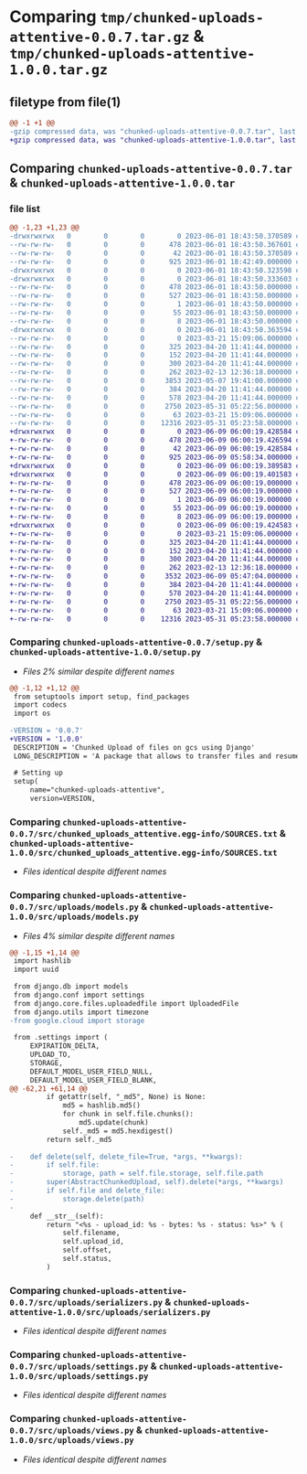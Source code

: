 # Comparing `tmp/chunked-uploads-attentive-0.0.7.tar.gz` & `tmp/chunked-uploads-attentive-1.0.0.tar.gz`

## filetype from file(1)

```diff
@@ -1 +1 @@
-gzip compressed data, was "chunked-uploads-attentive-0.0.7.tar", last modified: Thu Jun  1 18:43:50 2023, max compression
+gzip compressed data, was "chunked-uploads-attentive-1.0.0.tar", last modified: Fri Jun  9 06:00:19 2023, max compression
```

## Comparing `chunked-uploads-attentive-0.0.7.tar` & `chunked-uploads-attentive-1.0.0.tar`

### file list

```diff
@@ -1,23 +1,23 @@
-drwxrwxrwx   0        0        0        0 2023-06-01 18:43:50.370589 chunked-uploads-attentive-0.0.7/
--rw-rw-rw-   0        0        0      478 2023-06-01 18:43:50.367601 chunked-uploads-attentive-0.0.7/PKG-INFO
--rw-rw-rw-   0        0        0       42 2023-06-01 18:43:50.370589 chunked-uploads-attentive-0.0.7/setup.cfg
--rw-rw-rw-   0        0        0      925 2023-06-01 18:42:49.000000 chunked-uploads-attentive-0.0.7/setup.py
-drwxrwxrwx   0        0        0        0 2023-06-01 18:43:50.323598 chunked-uploads-attentive-0.0.7/src/
-drwxrwxrwx   0        0        0        0 2023-06-01 18:43:50.333603 chunked-uploads-attentive-0.0.7/src/chunked_uploads_attentive.egg-info/
--rw-rw-rw-   0        0        0      478 2023-06-01 18:43:50.000000 chunked-uploads-attentive-0.0.7/src/chunked_uploads_attentive.egg-info/PKG-INFO
--rw-rw-rw-   0        0        0      527 2023-06-01 18:43:50.000000 chunked-uploads-attentive-0.0.7/src/chunked_uploads_attentive.egg-info/SOURCES.txt
--rw-rw-rw-   0        0        0        1 2023-06-01 18:43:50.000000 chunked-uploads-attentive-0.0.7/src/chunked_uploads_attentive.egg-info/dependency_links.txt
--rw-rw-rw-   0        0        0       55 2023-06-01 18:43:50.000000 chunked-uploads-attentive-0.0.7/src/chunked_uploads_attentive.egg-info/requires.txt
--rw-rw-rw-   0        0        0        8 2023-06-01 18:43:50.000000 chunked-uploads-attentive-0.0.7/src/chunked_uploads_attentive.egg-info/top_level.txt
-drwxrwxrwx   0        0        0        0 2023-06-01 18:43:50.363594 chunked-uploads-attentive-0.0.7/src/uploads/
--rw-rw-rw-   0        0        0        0 2023-03-21 15:09:06.000000 chunked-uploads-attentive-0.0.7/src/uploads/__init__.py
--rw-rw-rw-   0        0        0      325 2023-04-20 11:41:44.000000 chunked-uploads-attentive-0.0.7/src/uploads/admin.py
--rw-rw-rw-   0        0        0      152 2023-04-20 11:41:44.000000 chunked-uploads-attentive-0.0.7/src/uploads/apps.py
--rw-rw-rw-   0        0        0      300 2023-04-20 11:41:44.000000 chunked-uploads-attentive-0.0.7/src/uploads/constants.py
--rw-rw-rw-   0        0        0      262 2023-02-13 12:36:18.000000 chunked-uploads-attentive-0.0.7/src/uploads/exceptions.py
--rw-rw-rw-   0        0        0     3853 2023-05-07 19:41:00.000000 chunked-uploads-attentive-0.0.7/src/uploads/models.py
--rw-rw-rw-   0        0        0      384 2023-04-20 11:41:44.000000 chunked-uploads-attentive-0.0.7/src/uploads/response.py
--rw-rw-rw-   0        0        0      578 2023-04-20 11:41:44.000000 chunked-uploads-attentive-0.0.7/src/uploads/serializers.py
--rw-rw-rw-   0        0        0     2750 2023-05-31 05:22:56.000000 chunked-uploads-attentive-0.0.7/src/uploads/settings.py
--rw-rw-rw-   0        0        0       63 2023-03-21 15:09:06.000000 chunked-uploads-attentive-0.0.7/src/uploads/tests.py
--rw-rw-rw-   0        0        0    12316 2023-05-31 05:23:58.000000 chunked-uploads-attentive-0.0.7/src/uploads/views.py
+drwxrwxrwx   0        0        0        0 2023-06-09 06:00:19.428584 chunked-uploads-attentive-1.0.0/
+-rw-rw-rw-   0        0        0      478 2023-06-09 06:00:19.426594 chunked-uploads-attentive-1.0.0/PKG-INFO
+-rw-rw-rw-   0        0        0       42 2023-06-09 06:00:19.428584 chunked-uploads-attentive-1.0.0/setup.cfg
+-rw-rw-rw-   0        0        0      925 2023-06-09 05:58:34.000000 chunked-uploads-attentive-1.0.0/setup.py
+drwxrwxrwx   0        0        0        0 2023-06-09 06:00:19.389583 chunked-uploads-attentive-1.0.0/src/
+drwxrwxrwx   0        0        0        0 2023-06-09 06:00:19.401583 chunked-uploads-attentive-1.0.0/src/chunked_uploads_attentive.egg-info/
+-rw-rw-rw-   0        0        0      478 2023-06-09 06:00:19.000000 chunked-uploads-attentive-1.0.0/src/chunked_uploads_attentive.egg-info/PKG-INFO
+-rw-rw-rw-   0        0        0      527 2023-06-09 06:00:19.000000 chunked-uploads-attentive-1.0.0/src/chunked_uploads_attentive.egg-info/SOURCES.txt
+-rw-rw-rw-   0        0        0        1 2023-06-09 06:00:19.000000 chunked-uploads-attentive-1.0.0/src/chunked_uploads_attentive.egg-info/dependency_links.txt
+-rw-rw-rw-   0        0        0       55 2023-06-09 06:00:19.000000 chunked-uploads-attentive-1.0.0/src/chunked_uploads_attentive.egg-info/requires.txt
+-rw-rw-rw-   0        0        0        8 2023-06-09 06:00:19.000000 chunked-uploads-attentive-1.0.0/src/chunked_uploads_attentive.egg-info/top_level.txt
+drwxrwxrwx   0        0        0        0 2023-06-09 06:00:19.424583 chunked-uploads-attentive-1.0.0/src/uploads/
+-rw-rw-rw-   0        0        0        0 2023-03-21 15:09:06.000000 chunked-uploads-attentive-1.0.0/src/uploads/__init__.py
+-rw-rw-rw-   0        0        0      325 2023-04-20 11:41:44.000000 chunked-uploads-attentive-1.0.0/src/uploads/admin.py
+-rw-rw-rw-   0        0        0      152 2023-04-20 11:41:44.000000 chunked-uploads-attentive-1.0.0/src/uploads/apps.py
+-rw-rw-rw-   0        0        0      300 2023-04-20 11:41:44.000000 chunked-uploads-attentive-1.0.0/src/uploads/constants.py
+-rw-rw-rw-   0        0        0      262 2023-02-13 12:36:18.000000 chunked-uploads-attentive-1.0.0/src/uploads/exceptions.py
+-rw-rw-rw-   0        0        0     3532 2023-06-09 05:47:04.000000 chunked-uploads-attentive-1.0.0/src/uploads/models.py
+-rw-rw-rw-   0        0        0      384 2023-04-20 11:41:44.000000 chunked-uploads-attentive-1.0.0/src/uploads/response.py
+-rw-rw-rw-   0        0        0      578 2023-04-20 11:41:44.000000 chunked-uploads-attentive-1.0.0/src/uploads/serializers.py
+-rw-rw-rw-   0        0        0     2750 2023-05-31 05:22:56.000000 chunked-uploads-attentive-1.0.0/src/uploads/settings.py
+-rw-rw-rw-   0        0        0       63 2023-03-21 15:09:06.000000 chunked-uploads-attentive-1.0.0/src/uploads/tests.py
+-rw-rw-rw-   0        0        0    12316 2023-05-31 05:23:58.000000 chunked-uploads-attentive-1.0.0/src/uploads/views.py
```

### Comparing `chunked-uploads-attentive-0.0.7/setup.py` & `chunked-uploads-attentive-1.0.0/setup.py`

 * *Files 2% similar despite different names*

```diff
@@ -1,12 +1,12 @@
 from setuptools import setup, find_packages
 import codecs
 import os
 
-VERSION = '0.0.7'
+VERSION = '1.0.0'
 DESCRIPTION = 'Chunked Upload of files on gcs using Django'
 LONG_DESCRIPTION = 'A package that allows to transfer files and resume in case of data failure'
 
 # Setting up
 setup(
     name="chunked-uploads-attentive",
     version=VERSION,
```

### Comparing `chunked-uploads-attentive-0.0.7/src/chunked_uploads_attentive.egg-info/SOURCES.txt` & `chunked-uploads-attentive-1.0.0/src/chunked_uploads_attentive.egg-info/SOURCES.txt`

 * *Files identical despite different names*

### Comparing `chunked-uploads-attentive-0.0.7/src/uploads/models.py` & `chunked-uploads-attentive-1.0.0/src/uploads/models.py`

 * *Files 4% similar despite different names*

```diff
@@ -1,15 +1,14 @@
 import hashlib
 import uuid
 
 from django.db import models
 from django.conf import settings
 from django.core.files.uploadedfile import UploadedFile
 from django.utils import timezone
-from google.cloud import storage
 
 from .settings import (
     EXPIRATION_DELTA,
     UPLOAD_TO,
     STORAGE,
     DEFAULT_MODEL_USER_FIELD_NULL,
     DEFAULT_MODEL_USER_FIELD_BLANK,
@@ -62,21 +61,14 @@
         if getattr(self, "_md5", None) is None:
             md5 = hashlib.md5()
             for chunk in self.file.chunks():
                 md5.update(chunk)
             self._md5 = md5.hexdigest()
         return self._md5
 
-    def delete(self, delete_file=True, *args, **kwargs):
-        if self.file:
-            storage, path = self.file.storage, self.file.path
-        super(AbstractChunkedUpload, self).delete(*args, **kwargs)
-        if self.file and delete_file:
-            storage.delete(path)
-
     def __str__(self):
         return "<%s - upload_id: %s - bytes: %s - status: %s>" % (
             self.filename,
             self.upload_id,
             self.offset,
             self.status,
         )
```

### Comparing `chunked-uploads-attentive-0.0.7/src/uploads/serializers.py` & `chunked-uploads-attentive-1.0.0/src/uploads/serializers.py`

 * *Files identical despite different names*

### Comparing `chunked-uploads-attentive-0.0.7/src/uploads/settings.py` & `chunked-uploads-attentive-1.0.0/src/uploads/settings.py`

 * *Files identical despite different names*

### Comparing `chunked-uploads-attentive-0.0.7/src/uploads/views.py` & `chunked-uploads-attentive-1.0.0/src/uploads/views.py`

 * *Files identical despite different names*

